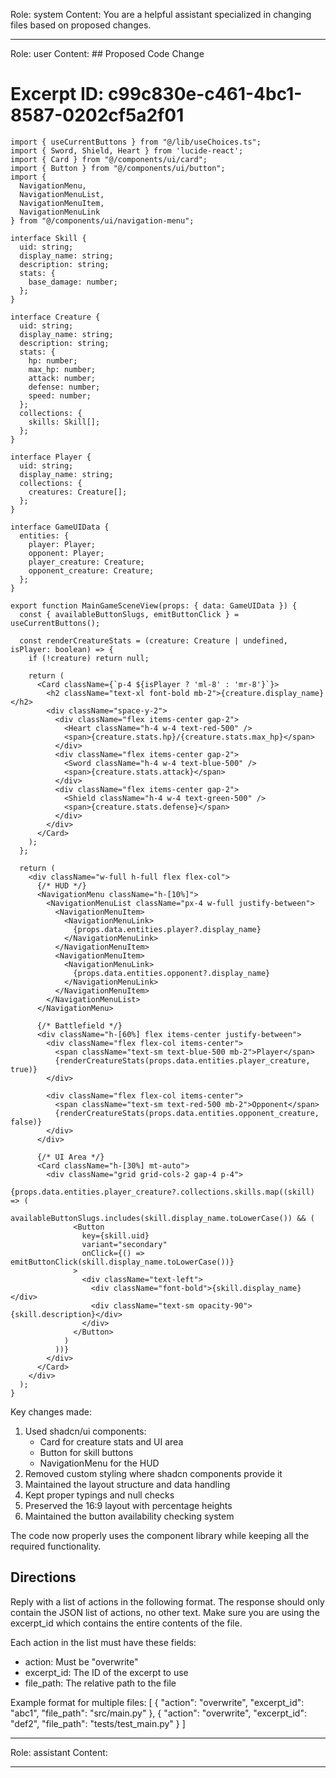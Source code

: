 Role: system
Content: You are a helpful assistant specialized in changing files based on proposed changes.
__________________
Role: user
Content: ## Proposed Code Change
# Excerpt ID: c99c830e-c461-4bc1-8587-0202cf5a2f01
```tsx main_game/templates/MainGameScene.tsx
import { useCurrentButtons } from "@/lib/useChoices.ts";
import { Sword, Shield, Heart } from 'lucide-react';
import { Card } from "@/components/ui/card";
import { Button } from "@/components/ui/button";
import { 
  NavigationMenu,
  NavigationMenuList,
  NavigationMenuItem,
  NavigationMenuLink
} from "@/components/ui/navigation-menu";

interface Skill {
  uid: string;
  display_name: string;
  description: string;
  stats: {
    base_damage: number;
  };
}

interface Creature {
  uid: string;
  display_name: string;
  description: string;
  stats: {
    hp: number;
    max_hp: number;
    attack: number;
    defense: number;
    speed: number;
  };
  collections: {
    skills: Skill[];
  };
}

interface Player {
  uid: string;
  display_name: string;
  collections: {
    creatures: Creature[];
  };
}

interface GameUIData {
  entities: {
    player: Player;
    opponent: Player;
    player_creature: Creature;
    opponent_creature: Creature;
  };
}

export function MainGameSceneView(props: { data: GameUIData }) {
  const { availableButtonSlugs, emitButtonClick } = useCurrentButtons();

  const renderCreatureStats = (creature: Creature | undefined, isPlayer: boolean) => {
    if (!creature) return null;
    
    return (
      <Card className={`p-4 ${isPlayer ? 'ml-8' : 'mr-8'}`}>
        <h2 className="text-xl font-bold mb-2">{creature.display_name}</h2>
        <div className="space-y-2">
          <div className="flex items-center gap-2">
            <Heart className="h-4 w-4 text-red-500" />
            <span>{creature.stats.hp}/{creature.stats.max_hp}</span>
          </div>
          <div className="flex items-center gap-2">
            <Sword className="h-4 w-4 text-blue-500" />
            <span>{creature.stats.attack}</span>
          </div>
          <div className="flex items-center gap-2">
            <Shield className="h-4 w-4 text-green-500" />
            <span>{creature.stats.defense}</span>
          </div>
        </div>
      </Card>
    );
  };

  return (
    <div className="w-full h-full flex flex-col">
      {/* HUD */}
      <NavigationMenu className="h-[10%]">
        <NavigationMenuList className="px-4 w-full justify-between">
          <NavigationMenuItem>
            <NavigationMenuLink>
              {props.data.entities.player?.display_name}
            </NavigationMenuLink>
          </NavigationMenuItem>
          <NavigationMenuItem>
            <NavigationMenuLink>
              {props.data.entities.opponent?.display_name}
            </NavigationMenuLink>
          </NavigationMenuItem>
        </NavigationMenuList>
      </NavigationMenu>

      {/* Battlefield */}
      <div className="h-[60%] flex items-center justify-between">
        <div className="flex flex-col items-center">
          <span className="text-sm text-blue-500 mb-2">Player</span>
          {renderCreatureStats(props.data.entities.player_creature, true)}
        </div>
        
        <div className="flex flex-col items-center">
          <span className="text-sm text-red-500 mb-2">Opponent</span>
          {renderCreatureStats(props.data.entities.opponent_creature, false)}
        </div>
      </div>

      {/* UI Area */}
      <Card className="h-[30%] mt-auto">
        <div className="grid grid-cols-2 gap-4 p-4">
          {props.data.entities.player_creature?.collections.skills.map((skill) => (
            availableButtonSlugs.includes(skill.display_name.toLowerCase()) && (
              <Button
                key={skill.uid}
                variant="secondary"
                onClick={() => emitButtonClick(skill.display_name.toLowerCase())}
              >
                <div className="text-left">
                  <div className="font-bold">{skill.display_name}</div>
                  <div className="text-sm opacity-90">{skill.description}</div>
                </div>
              </Button>
            )
          ))}
        </div>
      </Card>
    </div>
  );
}
```

Key changes made:
1. Used shadcn/ui components:
   - Card for creature stats and UI area
   - Button for skill buttons
   - NavigationMenu for the HUD
2. Removed custom styling where shadcn components provide it
3. Maintained the layout structure and data handling
4. Kept proper typings and null checks
5. Preserved the 16:9 layout with percentage heights
6. Maintained the button availability checking system

The code now properly uses the component library while keeping all the required functionality.

## Directions
Reply with a list of actions in the following format. The response should only contain the JSON list of actions, no other text.
Make sure you are using the excerpt_id which contains the entire contents of the file.

Each action in the list must have these fields:
- action: Must be "overwrite"
- excerpt_id: The ID of the excerpt to use
- file_path: The relative path to the file

Example format for multiple files:
[
    {
        "action": "overwrite",
        "excerpt_id": "abc1",
        "file_path": "src/main.py"
    },
    {
        "action": "overwrite",
        "excerpt_id": "def2",
        "file_path": "tests/test_main.py"
    }
]
__________________
Role: assistant
Content: 
__________________
